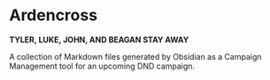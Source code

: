 # Ardencross

**TYLER, LUKE, JOHN, AND BEAGAN STAY AWAY**

A collection of Markdown files generated by Obsidian as a Campaign Management tool for an upcoming DND campaign.
